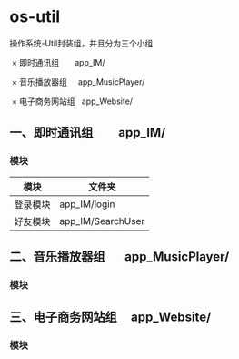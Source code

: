 # os-util
操作系统-Util封装组，并且分为三个小组

  × 即时通讯组        app_IM/
  
  × 音乐播放器组      app_MusicPlayer/
  
  × 电子商务网站组    app_Website/
  
## 一、即时通讯组          app_IM/
### 模块
| 模块 | 文件夹 |
| --- | --- |
| 登录模块 | app_IM/login |
| 好友模块 | app_IM/SearchUser |

## 二、音乐播放器组        app_MusicPlayer/
### 模块

## 三、电子商务网站组      app_Website/
### 模块

